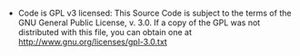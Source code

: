 * Code is GPL v3 licensed:
This Source Code is subject to the terms of the GNU General Public License, v. 3.0.
If a copy of the GPL was not distributed with this file, you can obtain one at http://www.gnu.org/licenses/gpl-3.0.txt
